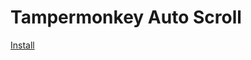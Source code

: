 # Tampermonkey Auto Scroll

[Install](https://github.com/SyafaHadyan/auto-scroll/raw/main/script.user.js)

